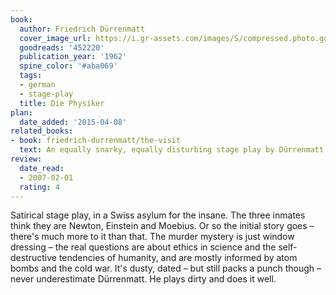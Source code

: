 ```yaml
---
book:
  author: Friedrich Dürrenmatt
  cover_image_url: https://i.gr-assets.com/images/S/compressed.photo.goodreads.com/books/1414321871l/452220._SX98_.jpg
  goodreads: '452220'
  publication_year: '1962'
  spine_color: '#aba069'
  tags:
  - german
  - stage-play
  title: Die Physiker
plan:
  date_added: '2015-04-08'
related_books:
- book: friedrich-durrenmatt/the-visit
  text: An equally snarky, equally disturbing stage play by Dürrenmatt.
review:
  date_read:
  - 2007-02-01
  rating: 4
---
```


Satirical stage play, in a Swiss asylum for the insane. The three inmates think they are Newton, Einstein and Moebius.
Or so the initial story goes – there's much more to it than that.  The murder mystery is just window dressing – the real
questions are about ethics in science and the self-destructive tendencies of humanity, and are mostly informed by atom
bombs and the cold war. It's dusty, dated – but still packs a punch though – never underestimate
Dürrenmatt. He plays dirty and does it well.
